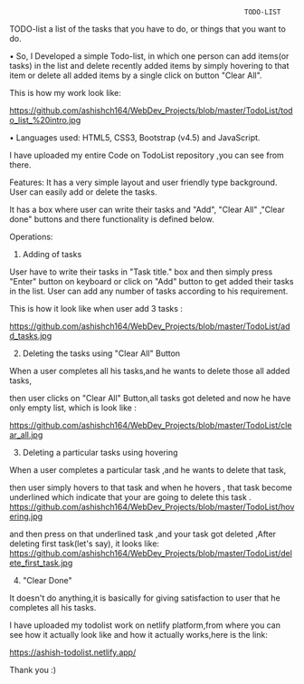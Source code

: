                                                               TODO-LIST

TODO-list a list of the tasks that you have to do, or things that you want to do.

•	So, I Developed a simple Todo-list, in which one person can add items(or tasks) in the list and delete recently added items by simply hovering to that item or delete all added items by a single click on button "Clear All".

This is how my work look like: 

https://github.com/ashishch164/WebDev_Projects/blob/master/TodoList/todo_list_%20intro.jpg

•	Languages used: HTML5, CSS3, Bootstrap (v4.5) and JavaScript.

I have uploaded my entire Code on TodoList repository ,you can see from there.



Features: It has a very simple layout and user friendly type background. User can easily add or delete the tasks.

It has a box where user can write their tasks and  "Add", "Clear All" ,"Clear done" buttons and there functionality is defined below.



Operations: 

1. Adding of tasks

User have to write their tasks in "Task title." box and then simply press "Enter" button on keyboard or click on "Add" button to get added their tasks in the list. User can add any number of tasks according to his requirement.

This is how it look like when user add 3 tasks :

https://github.com/ashishch164/WebDev_Projects/blob/master/TodoList/add_tasks.jpg

2. Deleting the tasks using "Clear All" Button

When a user completes all his tasks,and he wants to delete those all added tasks,

 then user clicks on "Clear All" Button,all tasks got deleted and now he have only empty list, which is look like :
 
 https://github.com/ashishch164/WebDev_Projects/blob/master/TodoList/clear_all.jpg
 
3. Deleting a particular tasks using hovering

When a user completes a particular task ,and he wants to delete that task,

 then user simply hovers to that task and when he hovers , that task become underlined which indicate that your are going to delete this task . https://github.com/ashishch164/WebDev_Projects/blob/master/TodoList/hovering.jpg
 
 and then press on that underlined task ,and your task got deleted ,After deleting first task(let's say), it looks like:
 https://github.com/ashishch164/WebDev_Projects/blob/master/TodoList/delete_first_task.jpg
 
4. "Clear Done"

It doesn't do anything,it is basically for giving satisfaction to user that he completes all his tasks.



I have uploaded my todolist work on netlify platform,from where you can see how it actually look like and how it actually works,here is the link:



https://ashish-todolist.netlify.app/



Thank you :)



